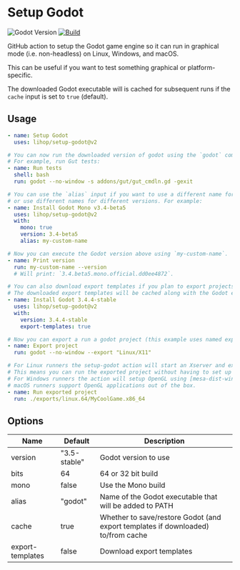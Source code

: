 # Setup Godot

![Godot Version](https://img.shields.io/badge/Godot-3.1+-blue.svg)
[![Build](https://github.com/lihop/setup-godot/actions/workflows/demo.yml/badge.svg?event=schedule)](https://github.com/lihop/setup-godot/actions/workflows/demo.yml)

GitHub action to setup the Godot game engine so it can run in graphical mode (i.e. non-headless) on Linux, Windows, and macOS.

This can be useful if you want to test something graphical or platform-specific.

The downloaded Godot executable will is cached for subsequent runs if the `cache` input is set to `true` (default).

## Usage

```yaml
- name: Setup Godot
  uses: lihop/setup-godot@v2

# You can now run the downloaded version of godot using the `godot` command in your other steps.
# For example, run Gut tests:
- name: Run tests
  shell: bash
  run: godot --no-window -s addons/gut/gut_cmdln.gd -gexit

# You can use the `alias` input if you want to use a different name for the Godot executable
# or use different names for different versions. For example:
- name: Install Godot Mono v3.4-beta5
  uses: lihop/setup-godot@v2
  with:
    mono: true
    version: 3.4-beta5
    alias: my-custom-name

# Now you can execute the Godot version above using `my-custom-name`.
- name: Print version
  run: my-custom-name --version
  # Will print: `3.4.beta5.mono.official.dd0ee4872`.

# You can also download export templates if you plan to export projects.
# The downloaded export templates will be cached along with the Godot executable if the `cache` input is set to `true` (default).
- name: Install Godot 3.4.4-stable
  uses: lihop/setup-godot@v2
  with:
    version: 3.4.4-stable
    export-templates: true

# Now you can export a run a godot project (this example uses named exports specified in the projects export_presets.cfg file).
- name: Export project
  run: godot --no-window --export "Linux/X11"

# For Linux runners the setup-godot action will start an Xserver and export the DISPLAY environment variable as appropriate.
# This means you can run the exported project without having to set up an Xserver or use `xvfb-run`.
# For Windows runners the action will setup OpenGL using [mesa-dist-win](https://github.com/pal1000/mesa-dist-win).
# macOS runners support OpenGL applications out of the box.
- name: Run exported project
  run: ./exports/linux.64/MyCoolGame.x86_64
```

## Options

| Name             | Default      | Description                                                                      |
| ---------------- | ------------ | -------------------------------------------------------------------------------- |
| version          | "3.5-stable" | Godot version to use                                                             |
| bits             | 64           | 64 or 32 bit build                                                               |
| mono             | false        | Use the Mono build                                                               |
| alias            | "godot"      | Name of the Godot executable that will be added to PATH                          |
| cache            | true         | Whether to save/restore Godot (and export templates if downloaded) to/from cache |
| export-templates | false        | Download export templates                                                        |
